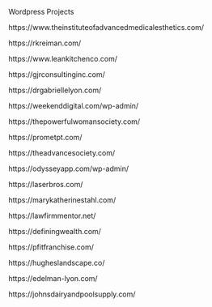 Wordpress Projects

<p>https://www.theinstituteofadvancedmedicalesthetics.com/</p>
<p>https://rkreiman.com/</p>
<p>https://www.leankitchenco.com/</p>
<p>https://gjrconsultinginc.com/</p>
<p>https://drgabriellelyon.com/</p>
<p>https://weekenddigital.com/wp-admin/</p>
<p>https://thepowerfulwomansociety.com/</p>
<p>https://prometpt.com/</p>
<p>https://theadvancesociety.com/</p>
<p>https://odysseyapp.com/wp-admin/</p>
<p>https://laserbros.com/</p>
<p>https://marykatherinestahl.com/</p>
<p>https://lawfirmmentor.net/</p>
<p>https://definingwealth.com/</p>
<p>https://pfitfranchise.com/</p>
<p>https://hugheslandscape.co/</p>
<p>https://edelman-lyon.com/</p>
<p>https://johnsdairyandpoolsupply.com/</p>
